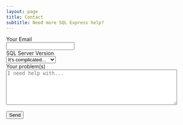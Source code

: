 ```yaml
---
layout: page
title: Contact
subtitle: Need more SQL Express help?
---
```


<form action="https://send.pageclip.co/4VbMDoV02C8aN7vFEjebO1Wbwrl0wRny/Contact" class="pageclip-form" method="post">
  <!-- Replace these inputs with your own. Make sure they have a "name" attribute! -->
	<div class="form-group">
		<label>Your Email</label>
		<br />
		<input required type="email" name="email" placeholder="" />
	</div>
	<div class="form-group">
		<label>SQL Server Version</label>
		<br />
		<select name="version" required="">
			<option value="complicated">It's complicated...</option>
			<option value="2008">SQL Express 2008</option>
			<option value="2012">SQL Express 2012</option>
			<option value="2014">SQL Express 2014</option>
			<option value="2016">SQL Express 2016</option>
			<option value="2017">SQL Express 2017</option>
		</select>
	</div>
	<div class="form-group">
		<label>Your problem(s)</label>
		<br />
		<textarea required minlength="10" cols="55" rows="6" placeholder="I need help with..."></textarea>
	</div>
  <br />
  <button type="submit" class="pageclip-form__submit--dark-loader">
    <span>Send</span>
  </button>
</form>
